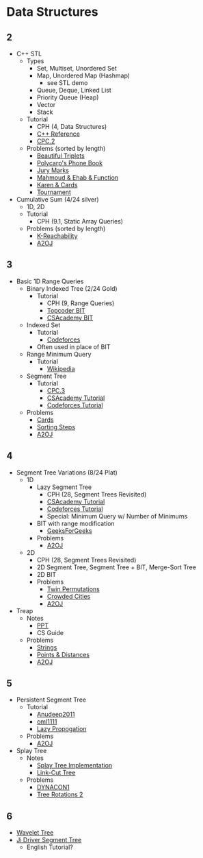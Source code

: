 # Data Structures

## 2

  * C++ STL
    * Types
      * Set, Multiset, Unordered Set
      * Map, Unordered Map (Hashmap)
        * see STL demo
      * Queue, Deque, Linked List
      * Priority Queue (Heap)
      * Vector
      * Stack
    * Tutorial
      * CPH (4, Data Structures)
      * [C++ Reference](http://www.cplusplus.com/reference/stl/)
      * [CPC.2](https://github.com/SuprDewd/T-414-AFLV/tree/master/02_data_structures)
    * Problems (sorted by length)
      * [Beautiful Triplets](https://www.hackerearth.com/practice/algorithms/greedy/basics-of-greedy-algorithms/practice-problems/algorithm/mancunian-and-beautiful-triplets-30968257/) [](54) 
      * [Polycarp's Phone Book](http://codeforces.com/contest/860/problem/B) [](56)
      * [Jury Marks](http://codeforces.com/contest/831/problem/C) [](67)
      * [Mahmoud & Ehab & Function](http://codeforces.com/contest/862/problem/E) [](74)
      * [Karen & Cards](http://codeforces.com/contest/815/problem/D) [](86) 
      * [Tournament](http://codeforces.com/contest/878/problem/C) [](106)
  * Cumulative Sum (4/24 silver)
    * 1D, 2D
    * Tutorial
      * CPH (9.1, Static Array Queries) 
    * Problems (sorted by length)
      * [K-Reachability](https://www.hackerearth.com/problem/algorithm/mancunian-and-k-reachability-ad7aca82/) [](51)
      * [A2OJ](https://a2oj.com/category?ID=661)

## 3

  * Basic 1D Range Queries
    * Binary Indexed Tree (2/24 Gold)
      * Tutorial
        * CPH (9, Range Queries)
        * [Topcoder BIT](https://www.topcoder.com/community/data-science/data-science-tutorials/binary-indexed-trees/)
        * [CSAcademy BIT](https://csacademy.com/lesson/fenwick_trees)
    * Indexed Set
      * Tutorial
        * [Codeforces](http://codeforces.com/blog/entry/11080)
      * Often used in place of BIT
    * Range Minimum Query
      * Tutorial
        * [Wikipedia](https://en.wikipedia.org/wiki/Range_minimum_query)
    * Segment Tree
      * Tutorial
        * [CPC.3](https://github.com/SuprDewd/T-414-AFLV/tree/master/03_data_structures)
        * [CSAcademy Tutorial](https://csacademy.com/lesson/segment_trees/)
        * [Codeforces Tutorial](http://codeforces.com/blog/entry/18051)
    * Problems
      * [Cards](https://szkopul.edu.pl/problemset/problem/qpsk3ygf8MU7D_1Es0oc_xd8/site/?key=statement) [](81)
      * [Sorting Steps](https://csacademy.com/contest/round-42/task/sorting-steps/) [](42)
      * [A2OJ](https://a2oj.com/category?ID=26)

## 4

  * Segment Tree Variations (8/24 Plat)
    * 1D
      * Lazy Segment Tree
        * CPH (28, Segment Trees Revisited)  
        * [CSAcademy Tutorial](https://csacademy.com/lesson/segment_trees/)
        * [Codeforces Tutorial](http://codeforces.com/blog/entry/18051)
        * Special: Minimum Query w/ Number of Minimums
      * BIT with range modification
        * [GeeksForGeeks](http://www.geeksforgeeks.org/binary-indexed-tree-range-updates-point-queries/)
      * Problems
        * [A2OJ](https://a2oj.com/category?ID=25)
    * 2D
      * CPH (28, Segment Trees Revisited)  
      * 2D Segment Tree, Segment Tree + BIT, Merge-Sort Tree
      * 2D BIT
      * Problems
        * [Twin Permutations](https://www.hackerearth.com/practice/data-structures/advanced-data-structures/fenwick-binary-indexed-trees/practice-problems/algorithm/mancunian-and-twin-permutations-d988930c/description/) [](80)
        * [Crowded Cities](https://dmoj.ca/problem/bfs17p6) [](89)
        * [A2OJ](https://a2oj.com/category?ID=650)
  * Treap
      * Notes
        * [PPT](https://docs.google.com/presentation/d/14xgtdDWnIBwmJRAuIdZ8FvLZcX9uRxnNoGOGAQRDIvc/edit?usp=sharing)
        * CS Guide
      * Problems
        * [Strings](https://csacademy.com/contest/archive/task/strings/) [](181)
        * [Points & Distances](https://www.hackerearth.com/problem/algorithm/septembereasy-points-and-distances-d30d0e6b/description/) [](185)
        * [A2OJ](https://a2oj.com/category?ID=14)
## 5

  * Persistent Segment Tree
    * Tutorial
      * [Anudeep2011](https://blog.anudeep2011.com/persistent-segment-trees-explained-with-spoj-problems/)
      * [oml1111](https://drive.google.com/file/d/0BwGLW04WRv0ITEZjRWlMSFc2bk0/view)
      * [Lazy Propogation](http://codeforces.com/blog/entry/47108?#comment-315047)
    * Problems
      * [A2OJ](https://a2oj.com/category?ID=651)
  * Splay Tree
    * Notes
      * [Splay Tree Implementation](http://codeforces.com/blog/entry/18462)
      * [Link-Cut Tree](http://courses.csail.mit.edu/6.851/spring12/scribe/L19.pdf)
    * Problems
      * [DYNACON1](http://www.spoj.com/problems/DYNACON1/) [](140)
      * [Tree Rotations 2](https://szkopul.edu.pl/problemset/problem/b0BM0al2crQBt6zovEtJfOc6/site/?key=statement) [](193)
      
## 6

  * [Wavelet Tree](http://codeforces.com/blog/entry/52854)
  * [Ji Driver Segment Tree](http://codeforces.com/blog/entry/54750#comment-387839)
    * English Tutorial?
